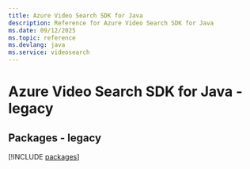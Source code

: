 ```yaml
---
title: Azure Video Search SDK for Java
description: Reference for Azure Video Search SDK for Java
ms.date: 09/12/2025
ms.topic: reference
ms.devlang: java
ms.service: videosearch
---
```

# Azure Video Search SDK for Java - legacy
## Packages - legacy
[!INCLUDE [packages](video-search-index.md)]